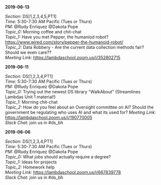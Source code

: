 

**2019-06-13**  

*Section:* DS[1,2,3,4,5,PT1]  
*Time:* 5:30-7:30 AM Pacific (Tues or Thurs)  
*PM:* @Rudy Enriquez @Dakota Pope  
*Topic_0:* Morning coffee and chit-chat  
*Topic_1:* Have you met Pepper, the humaniod robot? https://www.wired.com/story/pepper-the-humanoid-robot/  
*Topic_2:* Data Robbery - Are the current data collection methods fair? Should we even care??  
*Meeting Link:* https://lambdaschool.zoom.us/j/352802715  

**2019-06-11**  

*Section:* DS[1,2,3,4,PT1]  
*Time:* 5:30-7:30 AM Pacific (Tues or Thurs)  
*PM:* @Rudy Enriquez @Dakota Pope  
*Topic_0:* Trying out the newest DS library "WalkAbout" (Streamlines Lambdas Unit 1 material!)  
*Topic_1:* Morning chit-chat  
*Topic_2:* How do you feel about an Oversight committee on AI? Should the government be regulating who uses AI and what its used for?
*Meeting Link:* https://lambdaschool.zoom.us/j/190770005  
*Slack Chat:* join us in #ds_bh  

**2019-06-06**  

*Section:* DS[1,2,3,4,PT1]  
*Time:* 5:30-7:30 AM Pacific (Tues or Thurs)  
*PM:* @Rudy Enriquez @Dakota Pope  
*Topic_0:* What jobs should actually require a degree?  
*Topic_1:* Ideas for projects  
*Topic_2:* Homework help  
*Meeting Link:* https://lambdaschool.zoom.us/j/667839778  
*Slack Chat:* join us in #ds_bh  